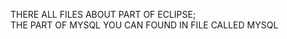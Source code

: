 THERE ALL FILES ABOUT PART OF ECLIPSE;              
THE PART OF MYSQL YOU CAN FOUND IN FILE CALLED MYSQL
